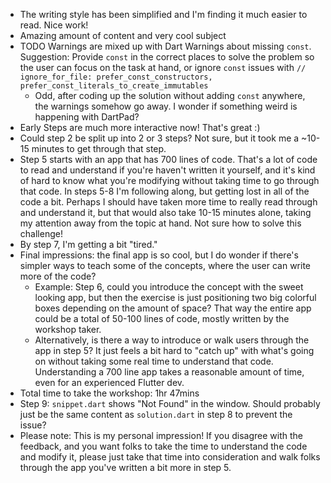   - The writing style has been simplified and I'm finding it much
    easier to read. Nice work!
  - Amazing amount of content and very cool subject
  - TODO Warnings are mixed up with Dart Warnings about missing `const`.
    Suggestion: Provide `const` in the correct places to solve the problem so
    the user can focus on the task at hand, or ignore `const` issues with `//
    ignore_for_file: prefer_const_constructors,
    prefer_const_literals_to_create_immutables`
      - Odd, after coding up the solution without adding `const` anywhere, the
        warnings somehow go away. I wonder if something weird is happening with
        DartPad?
  - Early Steps are much more interactive now! That's great :)
  - Could step 2 be split up into 2 or 3 steps? Not sure, but it took me a
    ~10-15 minutes to get through that step.
  - Step 5 starts with an app that has 700 lines of code. That's a lot of code
    to read and understand if you're haven't written it yourself, and it's kind of
    hard to know what you're modifying without taking time to go through that
    code. In steps 5-8 I'm following along, but getting lost in all of the code
    a bit. Perhaps I should have taken more time to really read through and
    understand it, but that would also take 10-15 minutes alone, taking my
    attention away from the topic at hand. Not sure how to solve this
    challenge!
  - By step 7, I'm getting a bit "tired."
  - Final impressions: the final app is so cool, but I do wonder if there's
    simpler ways to teach some of the concepts, where the user can write more of
    the code? 
      - Example: Step 6, could you introduce the concept with the sweet looking
        app, but then the exercise is just positioning two big colorful boxes
        depending on the amount of space? That way the entire app could be a
        total of 50-100 lines of code, mostly written by the workshop taker.
      - Alternatively, is there a way to introduce or walk users through the app
        in step 5? It just feels a bit hard to "catch up" with what's going on
        without taking some real time to understand that code. Understanding a 700
        line app takes a reasonable amount of time, even for an experienced
        Flutter dev.
  - Total time to take the workshop: 1hr 47mins
  - Step 9: `snippet.dart` shows "Not Found" in the window. Should probably just
    be the same content as `solution.dart` in step 8 to prevent the issue?
  - Please note: This is my personal impression! If you disagree with the
    feedback, and you want folks to take the time to understand the code and
    modify it, please just take that time into consideration and walk folks
    through the app you've written a bit more in step 5.